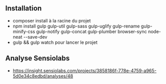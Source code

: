 ## Installation

* composer install à la racine du projet
* npm install gulp gulp-util gulp-sass gulp-uglify gulp-rename gulp-minify-css gulp-notify gulp-concat gulp-plumber browser-sync node-neat --save-dev
* gulp && gulp watch pour lancer le projet

## Analyse Sensiolabs

* https://insight.sensiolabs.com/projects/3858186f-778e-4759-a965-5d0e34c8edbd/analyses/48
